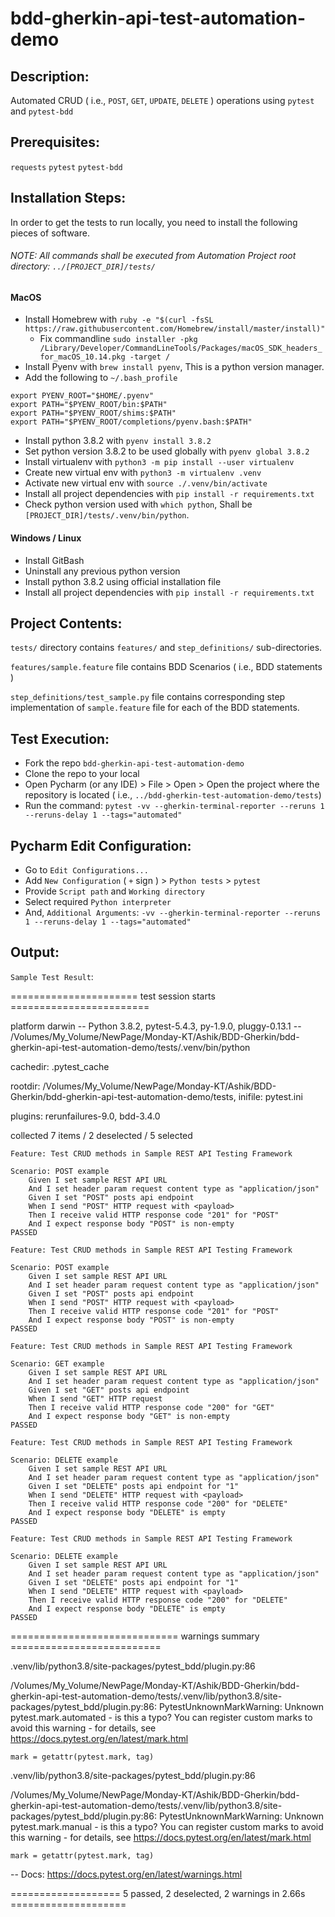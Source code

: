 # **bdd-gherkin-api-test-automation-demo**


## Description:

Automated CRUD ( i.e., `POST`, `GET`, `UPDATE`, `DELETE` ) operations using `pytest` and `pytest-bdd`


## Prerequisites:

`requests` `pytest` `pytest-bdd`


## Installation Steps:

In order to get the tests to run locally, you need to install the following pieces of software.

###### NOTE: All commands shall be executed from Automation Project root directory: `../[PROJECT_DIR]/tests/`

#### MacOS

- Install Homebrew with `ruby -e "$(curl -fsSL https://raw.githubusercontent.com/Homebrew/install/master/install)"`
    - Fix commandline `sudo installer -pkg /Library/Developer/CommandLineTools/Packages/macOS_SDK_headers_for_macOS_10.14.pkg -target /`
- Install Pyenv with `brew install pyenv`, This is a python version manager.
- Add the following to `~/.bash_profile`
```.env
export PYENV_ROOT="$HOME/.pyenv"
export PATH="$PYENV_ROOT/bin:$PATH"
export PATH="$PYENV_ROOT/shims:$PATH"
export PATH="$PYENV_ROOT/completions/pyenv.bash:$PATH"
```
- Install python 3.8.2 with `pyenv install 3.8.2`
- Set python version 3.8.2 to be used globally with `pyenv global 3.8.2`
- Install virtualenv with `python3 -m pip install --user virtualenv`
- Create new virtual env with `python3 -m virtualenv .venv`
- Activate new virtual env with `source ./.venv/bin/activate`
- Install all project dependencies with `pip install -r requirements.txt`
- Check python version used with `which python`, Shall be `[PROJECT_DIR]/tests/.venv/bin/python`.

#### Windows / Linux

- Install GitBash
- Uninstall any previous python version
- Install python 3.8.2 using official installation file
- Install all project dependencies with `pip install -r requirements.txt`


## Project Contents:

`tests/` directory contains `features/` and `step_definitions/` sub-directories.

`features/sample.feature` file contains BDD Scenarios ( i.e., BDD statements )

`step_definitions/test_sample.py` file contains corresponding step implementation of `sample.feature` file for each of the BDD statements.


## Test Execution:

- Fork the repo `bdd-gherkin-api-test-automation-demo`
- Clone the repo to your local
- Open Pycharm (or any IDE) > File > Open > Open the project where the repository is located ( i.e., `../bdd-gherkin-test-automation-demo/tests`)
- Run the command: `pytest -vv --gherkin-terminal-reporter --reruns 1 --reruns-delay 1 --tags="automated"`


## Pycharm Edit Configuration:

- Go to `Edit Configurations...`
- Add `New Configuration` ( `+` sign ) > `Python tests` > `pytest`
- Provide `Script path` and `Working directory`
- Select required `Python interpreter`
- And, `Additional Arguments`: `-vv --gherkin-terminal-reporter --reruns 1 --reruns-delay 1 --tags="automated"`


## Output:

`Sample Test Result`:

====================== test session starts ========================

platform darwin -- Python 3.8.2, pytest-5.4.3, py-1.9.0, pluggy-0.13.1 -- /Volumes/My_Volume/NewPage/Monday-KT/Ashik/BDD-Gherkin/bdd-gherkin-api-test-automation-demo/tests/.venv/bin/python

cachedir: .pytest_cache

rootdir: /Volumes/My_Volume/NewPage/Monday-KT/Ashik/BDD-Gherkin/bdd-gherkin-api-test-automation-demo/tests, inifile: pytest.ini

plugins: rerunfailures-9.0, bdd-3.4.0

collected 7 items / 2 deselected / 5 selected                                                                                                                                 

`Feature: Test CRUD methods in Sample REST API Testing Framework`

    Scenario: POST example
        Given I set sample REST API URL
        And I set header param request content type as "application/json"
        Given I set "POST" posts api endpoint
        When I send "POST" HTTP request with <payload>
        Then I receive valid HTTP response code "201" for "POST"
        And I expect response body "POST" is non-empty
    PASSED

`Feature: Test CRUD methods in Sample REST API Testing Framework`

    Scenario: POST example
        Given I set sample REST API URL
        And I set header param request content type as "application/json"
        Given I set "POST" posts api endpoint
        When I send "POST" HTTP request with <payload>
        Then I receive valid HTTP response code "201" for "POST"
        And I expect response body "POST" is non-empty
    PASSED

`Feature: Test CRUD methods in Sample REST API Testing Framework`

    Scenario: GET example
        Given I set sample REST API URL
        And I set header param request content type as "application/json"
        Given I set "GET" posts api endpoint
        When I send "GET" HTTP request
        Then I receive valid HTTP response code "200" for "GET"
        And I expect response body "GET" is non-empty
    PASSED

`Feature: Test CRUD methods in Sample REST API Testing Framework`

    Scenario: DELETE example
        Given I set sample REST API URL
        And I set header param request content type as "application/json"
        Given I set "DELETE" posts api endpoint for "1"
        When I send "DELETE" HTTP request with <payload>
        Then I receive valid HTTP response code "200" for "DELETE"
        And I expect response body "DELETE" is empty
    PASSED

`Feature: Test CRUD methods in Sample REST API Testing Framework`

    Scenario: DELETE example
        Given I set sample REST API URL
        And I set header param request content type as "application/json"
        Given I set "DELETE" posts api endpoint for "1"
        When I send "DELETE" HTTP request with <payload>
        Then I receive valid HTTP response code "200" for "DELETE"
        And I expect response body "DELETE" is empty
    PASSED


============================= warnings summary ==========================

.venv/lib/python3.8/site-packages/pytest_bdd/plugin.py:86

  /Volumes/My_Volume/NewPage/Monday-KT/Ashik/BDD-Gherkin/bdd-gherkin-api-test-automation-demo/tests/.venv/lib/python3.8/site-packages/pytest_bdd/plugin.py:86: PytestUnknownMarkWarning: Unknown pytest.mark.automated - is this a typo?  You can register custom marks to avoid this warning - for details, see https://docs.pytest.org/en/latest/mark.html
    
    mark = getattr(pytest.mark, tag)

.venv/lib/python3.8/site-packages/pytest_bdd/plugin.py:86

  /Volumes/My_Volume/NewPage/Monday-KT/Ashik/BDD-Gherkin/bdd-gherkin-api-test-automation-demo/tests/.venv/lib/python3.8/site-packages/pytest_bdd/plugin.py:86: PytestUnknownMarkWarning: Unknown pytest.mark.manual - is this a typo?  You can register custom marks to avoid this warning - for details, see https://docs.pytest.org/en/latest/mark.html
    
    mark = getattr(pytest.mark, tag)

-- Docs: https://docs.pytest.org/en/latest/warnings.html

=================== 5 passed, 2 deselected, 2 warnings in 2.66s ====================
